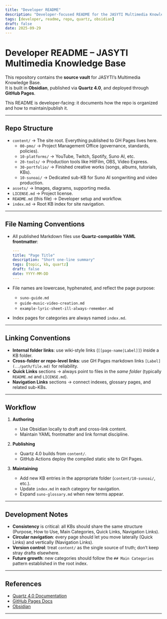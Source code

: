 ```yaml
---
title: "Developer README"
description: "Developer-focused README for the JASYTI Multimedia Knowledge Base repo. Explains structure, conventions, and publishing flow."
tags: [developer, readme, repo, quartz, obsidian]
draft: false
date: 2025-09-29
---
```


# Developer README – JASYTI Multimedia Knowledge Base  

This repository contains the **source vault** for JASYTI’s Multimedia Knowledge Base.  
It is built in **Obsidian**, published via **Quartz 4.0**, and deployed through **GitHub Pages**.  

This README is developer-facing: it documents how the repo is organized and how to maintain/publish it.  

---

## Repo Structure  

- `content/` → The site root. Everything published to GH Pages lives here.  
  - `00-pmo/` → Project Management Office (governance, standards, policies).  
  - `10-platforms/` → YouTube, Twitch, Spotify, Suno AI, etc.  
  - `20-tools/` → Production tools like HitFilm, OBS, Video Express.  
  - `30-portfolio/` → Finished creative works (songs, albums, tutorials, KBs).  
  - `10-sunoai/` → Dedicated sub-KB for Suno AI songwriting and video production.  
- `assets/` → Images, diagrams, supporting media.  
- `LICENSE.md` → Project license.  
- `README.md` (this file) → Developer setup and workflow.  
- `index.md` → Root KB index for site navigation.  

---

## File Naming Conventions  

- All published Markdown files use **Quartz-compatible YAML frontmatter**:  
  ```yaml
  ---
  title: "Page Title"
  description: "Short one-line summary"
  tags: [topic, kb, quartz]
  draft: false
  date: YYYY-MM-DD
  ---
  ```  

- File names are lowercase, hyphenated, and reflect the page purpose:  
  - `suno-guide.md`  
  - `guide-music-video-creation.md`  
  - `example-lyric-sheet-ill-always-remember.md`  

- Index pages for categories are always named `index.md`.  

---

## Linking Conventions  

- **Internal folder links**: use wiki-style links (`[[page-name|Label]]`) inside a KB folder.  
- **Cross-folder or repo-level links**: use GH Pages markdown links `[Label](../path/file.md)` for reliability.  
- **Quick Links** sections → always point to files in the *same folder* (typically `README.md` and `LICENSE.md`).  
- **Navigation Links** sections → connect indexes, glossary pages, and related sub-KBs.  

---

## Workflow  

1. **Authoring**  
   - Use Obsidian locally to draft and cross-link content.  
   - Maintain YAML frontmatter and link format discipline.  

2. **Publishing**  
   - Quartz 4.0 builds from `content/`.  
   - GitHub Actions deploy the compiled static site to GH Pages.  

3. **Maintaining**  
   - Add new KB entries in the appropriate folder (`content/10-sunoai/`, etc.).  
   - Update `index.md` in each category for navigation.  
   - Expand `suno-glossary.md` when new terms appear.  

---

## Development Notes  

- **Consistency** is critical: all KBs should share the same structure (Purpose, How to Use, Main Categories, Quick Links, Navigation Links).  
- **Circular navigation**: every page should let you move laterally (Quick Links) and vertically (Navigation Links).  
- **Version control**: treat `content/` as the single source of truth; don’t keep stray drafts elsewhere.  
- **Future growth**: new categories should follow the `## Main Categories` pattern established in the root index.  

---

## References  

- [Quartz 4.0 Documentation](https://quartz.jzhao.xyz/)  
- [GitHub Pages Docs](https://docs.github.com/en/pages)  
- [Obsidian](https://obsidian.md/)  

---
